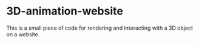 # 3D-animation-website
This is a small piece of code for rendering and interacting with a 3D object on a website.
